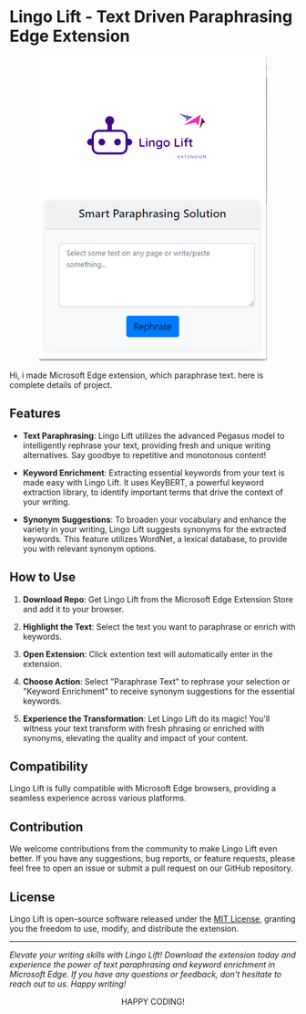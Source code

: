 # Lingo Lift - Text Driven Paraphrasing Edge Extension
<div align="center">
  <img src="lingo_lift.PNG" alt="Lingo Lift Logo">
</div>

Hi, i made Microsoft Edge extension, which paraphrase text. here is complete details of project. 

## Features

- **Text Paraphrasing**: Lingo Lift utilizes the advanced Pegasus model to intelligently rephrase your text, providing fresh and unique writing alternatives. Say goodbye to repetitive and monotonous content!

- **Keyword Enrichment**: Extracting essential keywords from your text is made easy with Lingo Lift. It uses KeyBERT, a powerful keyword extraction library, to identify important terms that drive the context of your writing.

- **Synonym Suggestions**: To broaden your vocabulary and enhance the variety in your writing, Lingo Lift suggests synonyms for the extracted keywords. This feature utilizes WordNet, a lexical database, to provide you with relevant synonym options.

## How to Use

1. **Download Repo**: Get Lingo Lift from the Microsoft Edge Extension Store and add it to your browser.

1. **Highlight the Text**: Select the text you want to paraphrase or enrich with keywords.

2. **Open Extension**: Click extention text will automatically enter in the extension.

4. **Choose Action**: Select "Paraphrase Text" to rephrase your selection or "Keyword Enrichment" to receive synonym suggestions for the essential keywords.

5. **Experience the Transformation**: Let Lingo Lift do its magic! You'll witness your text transform with fresh phrasing or enriched with synonyms, elevating the quality and impact of your content.

## Compatibility

Lingo Lift is fully compatible with Microsoft Edge browsers, providing a seamless experience across various platforms.

## Contribution

We welcome contributions from the community to make Lingo Lift even better. If you have any suggestions, bug reports, or feature requests, please feel free to open an issue or submit a pull request on our GitHub repository.

## License

Lingo Lift is open-source software released under the [MIT License](LICENSE), granting you the freedom to use, modify, and distribute the extension.

---

_Elevate your writing skills with Lingo Lift! Download the extension today and experience the power of text paraphrasing and keyword enrichment in Microsoft Edge. If you have any questions or feedback, don't hesitate to reach out to us. Happy writing!_
<br>
<div align="center">
HAPPY CODING!
</div>

